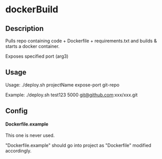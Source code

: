 # dockerBuild

## Description

Pulls repo containing code + Dockerfile + requirements.txt and builds & starts a docker container.

Exposes specified port (arg3)

## Usage

Usage: ./deploy.sh projectName expose-port git-repo

Example: ./deploy.sh test123 5000 git@github.com:xxx/xxx.git

## Config

#### Dockerfile.example
This one is never used.

"Dockerfile.example" should go into project as "Dockerfile" modified accordingly.
